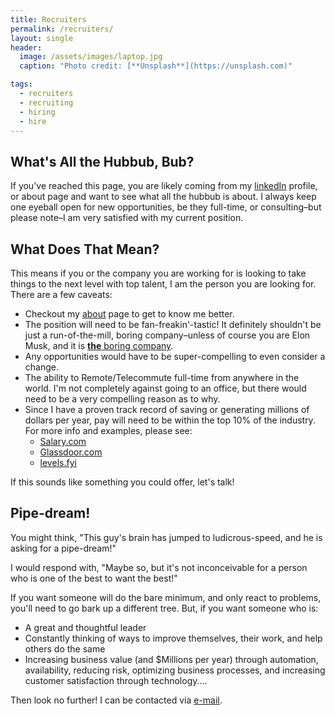 ```yaml
---
title: Recruiters
permalink: /recruiters/
layout: single
header:
  image: /assets/images/laptop.jpg
  caption: "Photo credit: [**Unsplash**](https://unsplash.com)"

tags:
  - recruiters
  - recruiting
  - hiring
  - hire
---
```



## What's All the Hubbub, Bub?

If you've reached this page, you are likely coming from my [linkedIn](https://www.linkedin.com/in/benfrancom/) profile, or about page and want to see what all the hubbub is about.  I always keep one eyeball open for new opportunities, be they full-time, or consulting–but please note–I am very satisfied with my current position.

## What Does That Mean?

This means if you or the company you are working for is looking to take things to the next level with top talent, I am the person you are looking for. There are a few caveats:

* Checkout my [about](/about/) page to get to know me better.
* The position will need to be fan-freakin'-tastic! It definitely shouldn't be just a run-of-the-mill, boring company–unless of course you are Elon Musk, and it is [**the** boring company](https://www.boringcompany.com).
* Any opportunities would have to be super-compelling to even consider a change.
* The ability to Remote/Telecommute full-time from anywhere in the world. I'm not completely against going to an office, but there would need to be a very compelling reason as to why.
* Since I have a proven track record of saving or generating millions of dollars per year, pay will need to be within the top 10% of the industry. For more info and examples, please see:
  * [Salary.com](https://www.salary.com/tools/salary-calculator/cloud-computing-senior-manager?yrs=20&drpt=DR01&rptto=RL02&edu=EDLEV5&pfm=PR01)
  * [Glassdoor.com](https://www.glassdoor.com/Salaries/chief-architect-salary-SRCH_IM755_KO0,15.htm)
  * [levels.fyi](https://www.levels.fyi/t/solution-architect?countryId=254)

If this sounds like something you could offer, let's talk!

## Pipe-dream!

You might think, "This guy's brain has jumped to ludicrous-speed, and he is asking for a pipe-dream!"

I would respond with, "Maybe so, but it's not inconceivable for a person who is one of the best to want the best!"

If you want someone will do the bare minimum, and only react to problems, you'll need to go bark up a different tree. But, if you want someone who is:

* A great and thoughtful leader
* Constantly thinking of ways to improve themselves, their work, and help others do the same
* Increasing business value (and $Millions per year) through automation, availability, reducing risk, optimizing business processes, and increasing customer satisfaction through technology....

Then look no further! I can be contacted via [e-mail](mailto:recruit@benfran.com).

